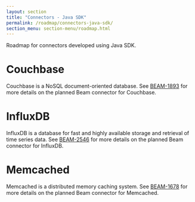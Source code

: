 ```yaml
---
layout: section
title: "Connectors - Java SDK"
permalink: /roadmap/connectors-java-sdk/
section_menu: section-menu/roadmap.html
---
```

<!--
Licensed under the Apache License, Version 2.0 (the "License");
you may not use this file except in compliance with the License.
You may obtain a copy of the License at

http://www.apache.org/licenses/LICENSE-2.0

Unless required by applicable law or agreed to in writing, software
distributed under the License is distributed on an "AS IS" BASIS,
WITHOUT WARRANTIES OR CONDITIONS OF ANY KIND, either express or implied.
See the License for the specific language governing permissions and
limitations under the License.
-->

Roadmap for connectors developed using Java SDK.

# Couchbase

Couchbase is a NoSQL document-oriented database. See
[BEAM-1893](https://issues.apache.org/jira/browse/BEAM-1893) for more details on the
planned Beam connector for Couchbase.

# InfluxDB

InfluxDB is a database for fast and highly available storage and retrieval
of time series data. See [BEAM-2546](https://issues.apache.org/jira/browse/BEAM-2546) for
more details on the planned Beam connector for InfluxDB.

# Memcached

Memcached is a distributed memory caching system. See
[BEAM-1678](https://issues.apache.org/jira/browse/BEAM-1678) for more details on the
planned Beam connector for Memcached.
